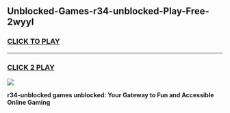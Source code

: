 
## Unblocked-Games-r34-unblocked-Play-Free-2wyyl
<h3>
<a href="https://premium76.site?title=r34-unblocked&ref=18A1">CLICK TO PLAY</a></h3>
<hr>

<h3>
<a href="https://premium76.site?title=r34-unblocked&ref=18A1">CLICK 2 PLAY</a>
  
</h3>

<a href="https://premium76.site?title=r34-unblocked&ref=18A1"><img src="https://clearcache.store/games.png"></a>


**r34-unblocked games unblocked: Your Gateway to Fun and Accessible Online Gaming**
